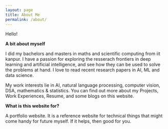 ```yaml
---
layout: page
title: About Me
permalink: /about/
---
```


Hello!

**A bit about myself**

I did my bachelors and masters in maths and scientific computing from iit kanpur. I have a passion for exploring the resserach frontiers in deep learning and artificial intelligence, and see how they can be used to solve the problems at hand. I love to read recent research papers in AI, ML and data science. 

My work interests lie in AI, natural language processing, computer vision, DSA, mathematics & statistics. You can find out more about my Projects, Work Experiences, Resume, and some blogs on this website.


**What is this website for?**

A portfolio website. It is a reference website for technical things that might come handy for future myself. If it helps, then good for you.